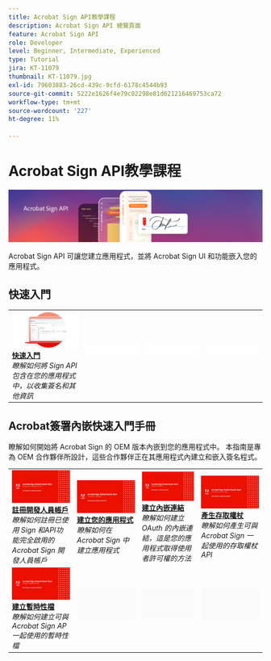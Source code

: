 ```yaml
---
title: Acrobat Sign API教學課程
description: Acrobat Sign API 總覽頁面
feature: Acrobat Sign API
role: Developer
level: Beginner, Intermediate, Experienced
type: Tutorial
jira: KT-11079
thumbnail: KT-11079.jpg
exl-id: 79603883-26cd-439c-9cfd-6178c4544b93
source-git-commit: 5222e1626f4e79c02298e81d621216469753ca72
workflow-type: tm+mt
source-wordcount: '227'
ht-degree: 11%

---
```


# Acrobat Sign API教學課程

![Acrobat橫幅API](../assets/acrobatsignhero.png)

Acrobat Sign API 可讓您建立應用程式，並將 Acrobat Sign UI 和功能嵌入您的應用程式。

## 快速入門

<table style="table-layout:fixed">
<tr>
   <td>
    <a href="signapi.md">
      <img alt="快速入門" src="assets/GSASAPI_thumb.png" />
    </a>
    <div>
    <a href="signapi.md"><strong>快速入門</strong></a>
    </div>
    <em>瞭解如何將 Sign API包含在您的應用程式中，以收集簽名和其他資訊</em>
    <br>
  </td>
  <td>
    <img alt="間隔" src="../assets/WhiteBanner_Placeholder.png" />
    <div>
    <br>
  </td>
  <td>
    <img alt="間隔" src="../assets/WhiteBanner_Placeholder.png" />
    <div>
    <br>
  </td>
  <td>
    <img alt="間隔" src="../assets/WhiteBanner_Placeholder.png" />
    <div>
    <br>
  </td>
</tr>
</table>

## Acrobat簽署內嵌快速入門手冊

瞭解如何開始將 Acrobat Sign 的 OEM 版本內嵌到您的應用程式中。 本指南是專為 OEM 合作夥伴所設計，這些合作夥伴正在其應用程式內建立和嵌入簽名程式。

<table style="table-layout:fixed">
<tr>
 <td>
   <a href="sign-up-developer-account.md">
      <img alt="註冊開發人員帳戶" src="assets/Signingup_1280.png" />
   </a>
    <div>
   <a href="sign-up-developer-account.md"><strong>註冊開發人員帳戶</strong></a>
    </div>
    <em>瞭解如何註冊已使用 Sign 和API功能完全啟用的 Acrobat Sign 開發人員帳戶</em>
    <br>
  </td>
  <td>
   <a href="creating-your-application.md">
      <img alt="建立您的應用程式" src="assets/Creatingyourapplication_1280.png" />
   </a>
    <div>
   <a href="creating-your-application.md"><strong>建立您的應用程式</strong></a>
    </div>
    <em>瞭解如何在 Acrobat Sign 中建立應用程式</em>
    <br>
  </td>
   <td>
   <a href="creating-an-embed-link.md">
      <img alt="建立內嵌連結" src="assets/Creatinganembedlink_1280.png" />
   </a>
    <div>
   <a href="creating-an-embed-link.md"><strong>建立內嵌連結</strong></a>
    </div>
    <em>瞭解如何建立 OAuth 的內嵌連結，這是您的應用程式取得使用者許可權的方法</em>
    <br>
  </td>
  <td>
   <a href="generating-an-access-token.md">
      <img alt="產生存取權杖" src="assets/Generatingyouraccesstoken_1280.png" />
   </a>
    <div>
   <a href="generating-an-access-token.md"><strong>產生存取權杖</strong></a>
    </div>
    <em>瞭解如何產生可與 Acrobat Sign 一起使用的存取權杖API</em>
    <br>
  </td>
</tr>
<tr>
  <td>
   <a href="creating-a-transient-document.md">
      <img alt="建立暫時性檔" src="assets/Creatingatransientdocument_1280.png" />
   </a>
    <div>
   <a href="creating-a-transient-document.md"><strong>建立暫時性檔</strong></a>
    </div>
    <em>瞭解如何建立可與 Acrobat Sign AP 一起使用的暫時性檔</em>
    <br>
  </td>
  <td>
    <img alt="間隔" src="../assets/GrayBanner_Placeholder.png" />
    <div>
    <br>
  </td>
   <td>
    <img alt="間隔" src="../assets/GrayBanner_Placeholder.png" />
    <div>
    <br>
  </td>
  <td>
    <img alt="間隔" src="../assets/GrayBanner_Placeholder.png" />
    <div>
    <br>
  </td>
</tr>
</table>
